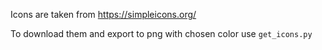 Icons are taken from https://simpleicons.org/

To download them and export to png with chosen color use `get_icons.py`
